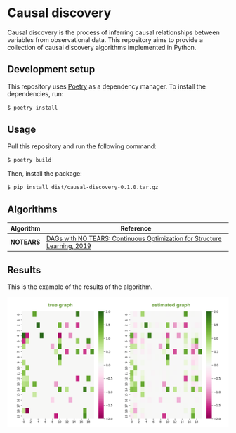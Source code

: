 # Causal discovery

Causal discovery is the process of inferring causal relationships between variables from observational data. This repository aims to provide a collection of causal discovery algorithms implemented in Python.

## Development setup

This repository uses [Poetry](https://python-poetry.org/) as a dependency manager. To install the dependencies, run:

```zsh
$ poetry install
```

## Usage

Pull this repository and run the following command:

```zsh
$ poetry build
```

Then, install the package:

```zsh
$ pip install dist/causal-discovery-0.1.0.tar.gz
```

## Algorithms

| Algorithm | Reference |
|-----------|-----------|
| **NOTEARS** | [DAGs with NO TEARS: Continuous Optimization for Structure Learning, 2019](https://arxiv.org/abs/1803.01422) |

## Results

This is the example of the results of the algorithm.

![Results](./images/notears_res.png)
